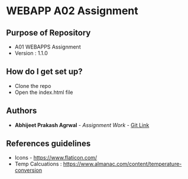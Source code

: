 # WEBAPP A02 Assignment

## Purpose of Repository
* A01 WEBAPPS Assignment
* Version : 1.1.0

## How do I get set up?
* Clone the repo
* Open the index.html file


## Authors
* **Abhijeet Prakash Agrwal** - *Assignment Work* - [Git Link](https://github.com/s530670)

## References guidelines
* Icons - https://www.flaticon.com/
* Temp Calcuations : https://www.almanac.com/content/temperature-conversion